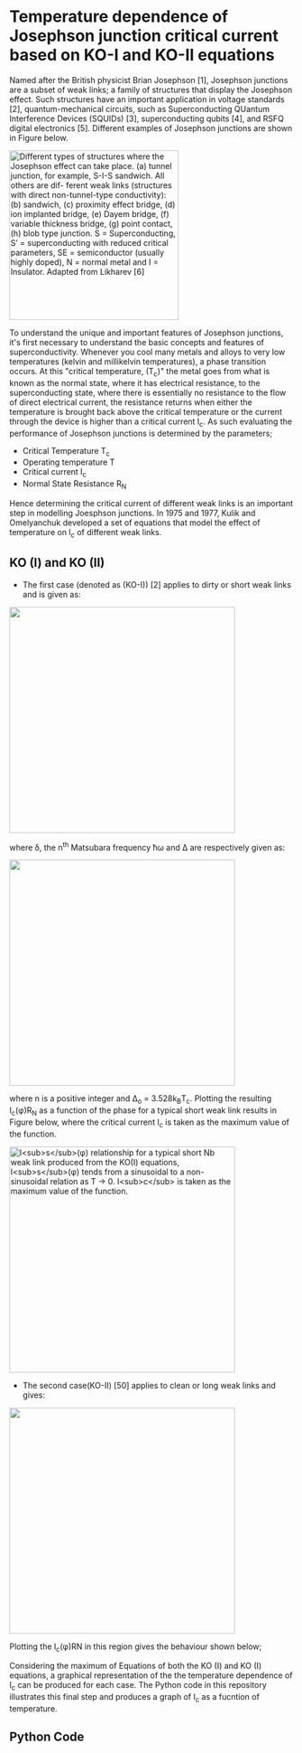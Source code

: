 Temperature dependence of Josephson junction critical current based on KO-I and KO-II equations 
==============

Named after the British physicist Brian Josephson [1], Josephson junctions are a subset of weak links; a family of structures that display the Josephson effect. Such structures have an important application in voltage standards [2], quantum-mechanical circuits, such as Superconducting QUantum Interference Devices (SQUIDs) [3], superconducting qubits [4], and RSFQ digital electronics [5]. Different examples of Josephson junctions are shown in Figure below.

<img align="..." src="https://github.com/abuadan/Temperature-Dependance-of-Josephson-Junctions-based-on-KOI-II-/files/410811/junctions-eps-converted-to.pdf" width="300" title="Different types of structures where the Josephson effect can take place. (a) tunnel junction, for example, S-I-S sandwich. All others are dif- ferent weak links (structures with direct non-tunnel-type conductivity): (b) sandwich, (c) proximity effect bridge, (d) ion implanted bridge, (e) Dayem bridge, (f) variable thickness bridge, (g) point contact, (h) blob type junction. S = Superconducting, S’ = superconducting with reduced critical parameters, SE = semiconductor (usually highly doped), N = normal metal and I = Insulator. Adapted from Likharev [6]">

To understand the unique and important features of Josephson junctions, it's first necessary to understand the basic concepts and features of superconductivity. Whenever you cool many metals and alloys to very low temperatures (kelvin and millikelvin temperatures), a phase transition occurs. At this "critical temperature, (T<sub>c</sub>)" the metal goes from what is known as the normal state, where it has electrical resistance, to the superconducting state, where there is essentially no resistance to the flow of direct electrical current, the resistance returns when either the temperature is brought back above the critical temperature or the current through the device is higher than a critical current I<sub>c</sub>. As such evaluating the performance of Josephson junctions is determined by the parameters;
- Critical Temperature T<sub>c</sub>
- Operating temperature T
- Critical current I<sub>c</sub>
- Normal State Resistance R<sub>N</sub>

Hence determining the critical current of different weak links is an important step in modelling Joesphson junctions. In 1975 and 1977, Kulik and Omelyanchuk developed a set of equations that model the effect of temperature on I<sub>c</sub> of different weak links.

KO (I) and KO (II)
--------------
- The first case (denoted as (KO-I)) [2] applies to dirty or short weak links and is given as:

<img src="https://github.com/abuadan/Temperature-Dependance-of-Josephson-Junctions-based-on-KOI-II-/files/411536/eq1.pdf" width="400">

where &#948;, the n<sup>th</sup> Matsubara frequency &#295;&#969; and &#916; are respectively given as:

<img src="https://github.com/abuadan/Temperature-Dependance-of-Josephson-Junctions-based-on-KOI-II-/files/411548/eq2.pdf" width=400>

where n is a positive integer and &#916;<sub>o</sub> = 3.528k<sub>B</sub>T<sub>c</sub>. Plotting the resulting I<sub>c</sub>(&phi;)R<sub>N</sub> as a function of the phase for a typical short weak link results in Figure below, where the critical current I<sub>c</sub> is taken as the maximum value of the function. 

<img src="https://github.com/abuadan/Temperature-Dependance-of-Josephson-Junctions-based-on-KOI-II-/files/414991/current_phase-eps-converted-to.pdf" width=400 title = "I<sub>s</sub>(&phi;) relationship for a typical short Nb weak link produced from the KO(I) equations, I<sub>s</sub>(&phi;) tends from a sinusoidal to a non-sinusoidal relation as T → 0. I<sub>c</sub> is taken as the maximum value of the function.">

- The second case(KO-II) [50] applies to clean or long weak links and gives:

<img src="https://github.com/abuadan/Temperature-Dependance-of-Josephson-Junctions-based-on-KOI-II-/files/411802/eq3.pdf" width="400">

Plotting the I<sub>c</sub>(&phi;)RN in this region gives the behaviour shown below;

Considering the maximum of Equations of both the KO (I) and KO (I) equations, a graphical representation of the the temperature dependence of I<sub>c</sub> can be produced for each case. The Python code in this repository illustrates this final step and produces a graph of I<sub>c</sub> as a fucntion of temperature.

Python Code
--------------

